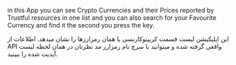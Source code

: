 in this App you can see Crypto Currencies and their Prices reported by Trustful resources in one list and you can also search for your Favourite Currency and find it the second you press the key.


این اپلیکیشن لیست قسمت کریپتوکارنسی یا همان رمزارزها را نشان میدهد. اطلاعات از API واقعی گرفته شده و میتوانید با سرچ نام رمزارز مد نظرتان در همان لحظه لیست آپدیت شده را ببینید.
